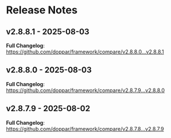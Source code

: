 # Release Notes

## v2.8.8.1 - 2025-08-03

**Full Changelog**: https://github.com/doppar/framework/compare/v2.8.8.0...v2.8.8.1

## v2.8.8.0 - 2025-08-03

**Full Changelog**: https://github.com/doppar/framework/compare/v2.8.7.9...v2.8.8.0

## v2.8.7.9 - 2025-08-02

**Full Changelog**: https://github.com/doppar/framework/compare/v2.8.7.8...v2.8.7.9
